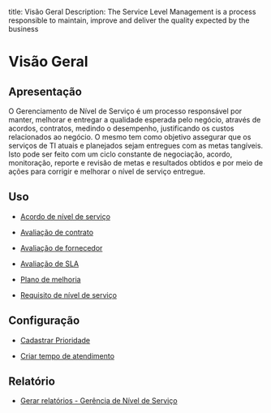 title: Visão Geral
Description: The Service Level Management is a process responsible to maintain, improve and deliver the quality expected by the business
# Visão Geral

Apresentação
----------------

O Gerenciamento de Nível de Serviço é um processo responsável por manter, melhorar e entregar a qualidade esperada pelo negócio, através de acordos, contratos, medindo o desempenho, justificando os custos relacionados ao negócio. O mesmo tem como objetivo assegurar que os serviços de TI atuais e planejados sejam entregues com as metas tangíveis. Isto pode ser feito com um ciclo constante de negociação, acordo, monitoração, reporte e revisão de metas e resultados obtidos e por meio de ações para corrigir e melhorar o nível de serviço entregue.

Uso
-------

- [Acordo de nível de serviço](/pt-br/citsmart-platform-9/processes/service-level/use/service-level-agreement.html)

- [Avaliação de contrato](/pt-br/citsmart-platform-9/processes/service-level/use/contract-evaluation.html)

- [Avaliação de fornecedor](/pt-br/citsmart-platform-9/processes/service-level/use/provider-evaluation.html)

- [Avaliação de SLA](/pt-br/citsmart-platform-9/processes/service-level/use/SLA-evaluation.html)

- [Plano de melhoria](/pt-br/citsmart-platform-9/processes/service-level/use/improvement-plan.html)

- [Requisito de nível de serviço](/pt-br/citsmart-platform-9/processes/service-level/use/service-level-requirement.html)

Configuração
-----------------

- [Cadastrar Prioridade](/pt-br/citsmart-platform-9/processes/portfolio-and-catalog/configuration/register-priority.html)

- [Criar tempo de atendimento](/pt-br/citsmart-platform-9/processes/service-level/configuration/create-time-attendance.html)

Relatório
----------

- [Gerar relatórios - Gerência de Nível de Serviço](/pt-br/citsmart-platform-9/processes/service-level/configuration/reports-service-level-management.html)

<!-- !!! tip "About"

    <b>Product/Version:</b> CITSmart | 9.00 &nbsp;&nbsp;
    <b>Updated:</b>01/22/2019 – Anna Martins
